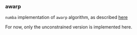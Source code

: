 ### awarp

`numba` implementation of `awarp` algorithm, as described [here](https://www.cs.unm.edu/~mueen/Projects/AWarp/awarp.pdf)

For now, only the unconstrained version is implemented here.

